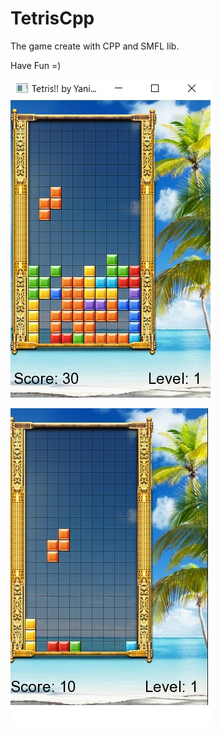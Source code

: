 # TetrisCpp


The game create with CPP and SMFL lib.

Have Fun =)


![AltText](https://github.com/yanivsu/TetrisCpp/blob/master/2.jpg?raw=true)

![AltText](https://github.com/yanivsu/TetrisCpp/blob/master/1.jpg?raw=true)
